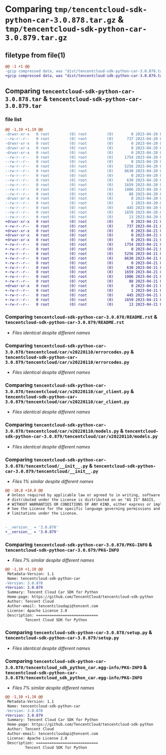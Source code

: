 # Comparing `tmp/tencentcloud-sdk-python-car-3.0.878.tar.gz` & `tmp/tencentcloud-sdk-python-car-3.0.879.tar.gz`

## filetype from file(1)

```diff
@@ -1 +1 @@
-gzip compressed data, was "dist/tencentcloud-sdk-python-car-3.0.878.tar", last modified: Thu Apr 20 00:21:39 2023, max compression
+gzip compressed data, was "dist/tencentcloud-sdk-python-car-3.0.879.tar", last modified: Fri Apr 21 00:34:57 2023, max compression
```

## Comparing `tencentcloud-sdk-python-car-3.0.878.tar` & `tencentcloud-sdk-python-car-3.0.879.tar`

### file list

```diff
@@ -1,19 +1,19 @@
-drwxr-xr-x   0 root         (0) root         (0)        0 2023-04-20 00:21:39.000000 tencentcloud-sdk-python-car-3.0.878/
--rw-r--r--   0 root         (0) root         (0)      737 2023-04-20 00:21:39.000000 tencentcloud-sdk-python-car-3.0.878/README.rst
-drwxr-xr-x   0 root         (0) root         (0)        0 2023-04-20 00:21:39.000000 tencentcloud-sdk-python-car-3.0.878/tencentcloud/
-drwxr-xr-x   0 root         (0) root         (0)        0 2023-04-20 00:21:39.000000 tencentcloud-sdk-python-car-3.0.878/tencentcloud/car/
-drwxr-xr-x   0 root         (0) root         (0)        0 2023-04-20 00:21:39.000000 tencentcloud-sdk-python-car-3.0.878/tencentcloud/car/v20220110/
--rw-r--r--   0 root         (0) root         (0)     1754 2023-04-20 00:21:39.000000 tencentcloud-sdk-python-car-3.0.878/tencentcloud/car/v20220110/errorcodes.py
--rw-r--r--   0 root         (0) root         (0)        0 2023-04-20 00:21:39.000000 tencentcloud-sdk-python-car-3.0.878/tencentcloud/car/v20220110/__init__.py
--rw-r--r--   0 root         (0) root         (0)     5256 2023-04-20 00:21:39.000000 tencentcloud-sdk-python-car-3.0.878/tencentcloud/car/v20220110/car_client.py
--rw-r--r--   0 root         (0) root         (0)     8630 2023-04-20 00:21:39.000000 tencentcloud-sdk-python-car-3.0.878/tencentcloud/car/v20220110/models.py
--rw-r--r--   0 root         (0) root         (0)        0 2023-04-20 00:21:39.000000 tencentcloud-sdk-python-car-3.0.878/tencentcloud/car/__init__.py
--rw-r--r--   0 root         (0) root         (0)      630 2023-04-20 00:21:39.000000 tencentcloud-sdk-python-car-3.0.878/tencentcloud/__init__.py
--rw-r--r--   0 root         (0) root         (0)     1659 2023-04-20 00:21:39.000000 tencentcloud-sdk-python-car-3.0.878/PKG-INFO
--rw-r--r--   0 root         (0) root         (0)     1006 2023-04-20 00:21:39.000000 tencentcloud-sdk-python-car-3.0.878/setup.py
--rw-r--r--   0 root         (0) root         (0)       88 2023-04-20 00:21:39.000000 tencentcloud-sdk-python-car-3.0.878/setup.cfg
-drwxr-xr-x   0 root         (0) root         (0)        0 2023-04-20 00:21:39.000000 tencentcloud-sdk-python-car-3.0.878/tencentcloud_sdk_python_car.egg-info/
--rw-r--r--   0 root         (0) root         (0)        1 2023-04-20 00:21:39.000000 tencentcloud-sdk-python-car-3.0.878/tencentcloud_sdk_python_car.egg-info/dependency_links.txt
--rw-r--r--   0 root         (0) root         (0)      445 2023-04-20 00:21:39.000000 tencentcloud-sdk-python-car-3.0.878/tencentcloud_sdk_python_car.egg-info/SOURCES.txt
--rw-r--r--   0 root         (0) root         (0)     1659 2023-04-20 00:21:39.000000 tencentcloud-sdk-python-car-3.0.878/tencentcloud_sdk_python_car.egg-info/PKG-INFO
--rw-r--r--   0 root         (0) root         (0)       13 2023-04-20 00:21:39.000000 tencentcloud-sdk-python-car-3.0.878/tencentcloud_sdk_python_car.egg-info/top_level.txt
+drwxr-xr-x   0 root         (0) root         (0)        0 2023-04-21 00:34:57.000000 tencentcloud-sdk-python-car-3.0.879/
+-rw-r--r--   0 root         (0) root         (0)      737 2023-04-21 00:34:56.000000 tencentcloud-sdk-python-car-3.0.879/README.rst
+drwxr-xr-x   0 root         (0) root         (0)        0 2023-04-21 00:34:57.000000 tencentcloud-sdk-python-car-3.0.879/tencentcloud/
+drwxr-xr-x   0 root         (0) root         (0)        0 2023-04-21 00:34:57.000000 tencentcloud-sdk-python-car-3.0.879/tencentcloud/car/
+drwxr-xr-x   0 root         (0) root         (0)        0 2023-04-21 00:34:57.000000 tencentcloud-sdk-python-car-3.0.879/tencentcloud/car/v20220110/
+-rw-r--r--   0 root         (0) root         (0)     1754 2023-04-21 00:34:56.000000 tencentcloud-sdk-python-car-3.0.879/tencentcloud/car/v20220110/errorcodes.py
+-rw-r--r--   0 root         (0) root         (0)        0 2023-04-21 00:34:56.000000 tencentcloud-sdk-python-car-3.0.879/tencentcloud/car/v20220110/__init__.py
+-rw-r--r--   0 root         (0) root         (0)     5256 2023-04-21 00:34:56.000000 tencentcloud-sdk-python-car-3.0.879/tencentcloud/car/v20220110/car_client.py
+-rw-r--r--   0 root         (0) root         (0)     8630 2023-04-21 00:34:56.000000 tencentcloud-sdk-python-car-3.0.879/tencentcloud/car/v20220110/models.py
+-rw-r--r--   0 root         (0) root         (0)        0 2023-04-21 00:34:56.000000 tencentcloud-sdk-python-car-3.0.879/tencentcloud/car/__init__.py
+-rw-r--r--   0 root         (0) root         (0)      630 2023-04-21 00:34:56.000000 tencentcloud-sdk-python-car-3.0.879/tencentcloud/__init__.py
+-rw-r--r--   0 root         (0) root         (0)     1659 2023-04-21 00:34:57.000000 tencentcloud-sdk-python-car-3.0.879/PKG-INFO
+-rw-r--r--   0 root         (0) root         (0)     1006 2023-04-21 00:34:56.000000 tencentcloud-sdk-python-car-3.0.879/setup.py
+-rw-r--r--   0 root         (0) root         (0)       88 2023-04-21 00:34:57.000000 tencentcloud-sdk-python-car-3.0.879/setup.cfg
+drwxr-xr-x   0 root         (0) root         (0)        0 2023-04-21 00:34:57.000000 tencentcloud-sdk-python-car-3.0.879/tencentcloud_sdk_python_car.egg-info/
+-rw-r--r--   0 root         (0) root         (0)        1 2023-04-21 00:34:57.000000 tencentcloud-sdk-python-car-3.0.879/tencentcloud_sdk_python_car.egg-info/dependency_links.txt
+-rw-r--r--   0 root         (0) root         (0)      445 2023-04-21 00:34:57.000000 tencentcloud-sdk-python-car-3.0.879/tencentcloud_sdk_python_car.egg-info/SOURCES.txt
+-rw-r--r--   0 root         (0) root         (0)     1659 2023-04-21 00:34:57.000000 tencentcloud-sdk-python-car-3.0.879/tencentcloud_sdk_python_car.egg-info/PKG-INFO
+-rw-r--r--   0 root         (0) root         (0)       13 2023-04-21 00:34:57.000000 tencentcloud-sdk-python-car-3.0.879/tencentcloud_sdk_python_car.egg-info/top_level.txt
```

### Comparing `tencentcloud-sdk-python-car-3.0.878/README.rst` & `tencentcloud-sdk-python-car-3.0.879/README.rst`

 * *Files identical despite different names*

### Comparing `tencentcloud-sdk-python-car-3.0.878/tencentcloud/car/v20220110/errorcodes.py` & `tencentcloud-sdk-python-car-3.0.879/tencentcloud/car/v20220110/errorcodes.py`

 * *Files identical despite different names*

### Comparing `tencentcloud-sdk-python-car-3.0.878/tencentcloud/car/v20220110/car_client.py` & `tencentcloud-sdk-python-car-3.0.879/tencentcloud/car/v20220110/car_client.py`

 * *Files identical despite different names*

### Comparing `tencentcloud-sdk-python-car-3.0.878/tencentcloud/car/v20220110/models.py` & `tencentcloud-sdk-python-car-3.0.879/tencentcloud/car/v20220110/models.py`

 * *Files identical despite different names*

### Comparing `tencentcloud-sdk-python-car-3.0.878/tencentcloud/__init__.py` & `tencentcloud-sdk-python-car-3.0.879/tencentcloud/__init__.py`

 * *Files 1% similar despite different names*

```diff
@@ -10,8 +10,8 @@
 # Unless required by applicable law or agreed to in writing, software
 # distributed under the License is distributed on an "AS IS" BASIS,
 # WITHOUT WARRANTIES OR CONDITIONS OF ANY KIND, either express or implied.
 # See the License for the specific language governing permissions and
 # limitations under the License.
 
 
-__version__ = '3.0.878'
+__version__ = '3.0.879'
```

### Comparing `tencentcloud-sdk-python-car-3.0.878/PKG-INFO` & `tencentcloud-sdk-python-car-3.0.879/PKG-INFO`

 * *Files 7% similar despite different names*

```diff
@@ -1,10 +1,10 @@
 Metadata-Version: 1.1
 Name: tencentcloud-sdk-python-car
-Version: 3.0.878
+Version: 3.0.879
 Summary: Tencent Cloud Car SDK for Python
 Home-page: https://github.com/TencentCloud/tencentcloud-sdk-python
 Author: Tencent Cloud
 Author-email: tencentcloudapi@tencent.com
 License: Apache License 2.0
 Description: ============================
         Tencent Cloud SDK for Python
```

### Comparing `tencentcloud-sdk-python-car-3.0.878/setup.py` & `tencentcloud-sdk-python-car-3.0.879/setup.py`

 * *Files identical despite different names*

### Comparing `tencentcloud-sdk-python-car-3.0.878/tencentcloud_sdk_python_car.egg-info/PKG-INFO` & `tencentcloud-sdk-python-car-3.0.879/tencentcloud_sdk_python_car.egg-info/PKG-INFO`

 * *Files 7% similar despite different names*

```diff
@@ -1,10 +1,10 @@
 Metadata-Version: 1.1
 Name: tencentcloud-sdk-python-car
-Version: 3.0.878
+Version: 3.0.879
 Summary: Tencent Cloud Car SDK for Python
 Home-page: https://github.com/TencentCloud/tencentcloud-sdk-python
 Author: Tencent Cloud
 Author-email: tencentcloudapi@tencent.com
 License: Apache License 2.0
 Description: ============================
         Tencent Cloud SDK for Python
```

